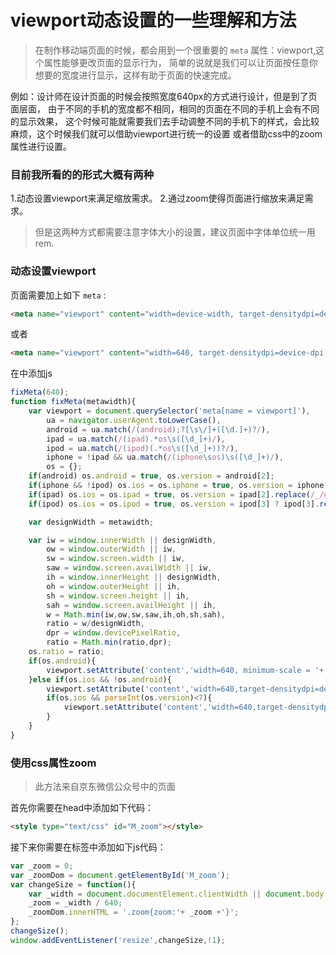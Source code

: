 # viewport动态设置的一些理解和方法

> 在制作移动端页面的时候，都会用到一个很重要的 `meta` 属性：viewport,这个属性能够更改页面的显示行为，
简单的说就是我们可以让页面按任意你想要的宽度进行显示，这样有助于页面的快速完成。

例如：设计师在设计页面的时候会按照宽度640px的方式进行设计，但是到了页面层面，
由于不同的手机的宽度都不相同，相同的页面在不同的手机上会有不同的显示效果，
这个时候可能就需要我们去手动调整不同的手机下的样式，会比较麻烦，这个时候我们就可以借助viewport进行统一的设置
或者借助css中的zoom属性进行设置。

### 目前我所看的的形式大概有两种
1.动态设置viewport来满足缩放需求。
2.通过zoom使得页面进行缩放来满足需求。
> 但是这两种方式都需要注意字体大小的设置，建议页面中字体单位统一用rem.

### 动态设置viewport
页面需要加上如下 `meta` :
```html
<meta name="viewport" content="width=device-width, target-densitydpi=device-dpi, initial-scale=1.0, minimum-scale=1.0, maximum-scale=1.0, user-scalable=no">
```
或者
```html
<meta name="viewport" content="width=640, target-densitydpi=device-dpi, initial-scale=1.0, minimum-scale=1.0, maximum-scale=1.0, user-scalable=no">
```
在<head>中添加js
```js
fixMeta(640);
function fixMeta(metawidth){
    var viewport = document.querySelector('meta[name = viewport]'),
        ua = navigator.userAgent.toLowerCase(),
        android = ua.match(/(android);?[\s\/]+([\d.]+)?/),
        ipad = ua.match(/(ipad).*os\s([\d_]+)/),
        ipod = ua.match(/(ipod)(.*os\s([\d_]+))?/),
        iphone = !ipad && ua.match(/(iphone\sos)\s([\d_]+)/),
        os = {};
    if(android) os.android = true, os.version = android[2];
    if(iphone && !ipod) os.ios = os.iphone = true, os.version = iphone[2].replace(/_/g,'.');
    if(ipad) os.ios = os.ipad = true, os.version = ipad[2].replace(/_/g, '.');
    if(ipod) os.ios = os.ipod = true, os.version = ipod[3] ? ipod[3].replace(/_/g, '.') : null;

    var designWidth = metawidth;

    var iw = window.innerWidth || designWidth,
        ow = window.outerWidth || iw,
        sw = window.screen.width || iw,
        saw = window.screen.availWidth || iw,
        ih = window.innerHeight || designWidth,
        oh = window.outerHeight || ih,
        sh = window.screen.height || ih,
        sah = window.screen.availHeight || ih,
        w = Math.min(iw,ow,sw,saw,ih,oh,sh,sah),
        ratio = w/designWidth,
        dpr = window.devicePixelRatio,
        ratio = Math.min(ratio,dpr);
    os.ratio = ratio;
    if(os.android){
        viewport.setAttribute('content','width=640, minimum-scale = '+ ratio +', maximum-scale = '+ ratio +', target-densitydpi=device-dpi,user-scalable=no');
    }else if(os.ios && !os.android){
        viewport.setAttribute('content','width=640,target-densitydpi=device-dpi,user-scalable=no');
        if(os.ios && parseInt(os.version)<7){
            viewport.setAttribute('content','width=640,target-densitydpi=device-dpi,initial-scale='+ ratio +', user-scalable=no');
        }
    }
}
```

### 使用css属性zoom
> 此方法来自京东微信公众号中的页面

首先你需要在head中添加如下代码：
```html
<style type="text/css" id="M_zoom"></style>
```
接下来你需要在<head>标签中添加如下js代码：
```js
var _zoom = 0;
var _zoomDom = document.getElementById('M_zoom');
var changeSize = function(){
    var _width = document.documentElement.clientWidth || document.body.clientWidth;
    _zoom = _width / 640;
    _zoomDom.innerHTML = '.zoom{zoom:'+ _zoom +'}';
};
changeSize();
window.addEventListener('resize',changeSize,!1);
```



